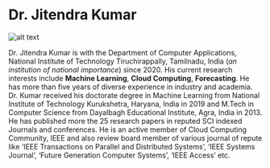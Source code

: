 # Dr. Jitendra Kumar

![alt text](https://github.com/[jitendrakv]/[jitendrakv.github.io]/blob/[main]/jitendra.jpg?raw=true)

Dr. Jitendra Kumar is with the Department of Computer Applications, National Institute of Technology Tiruchirappally, Tamilnadu, India (_an institution of national importance_) since 2020. His current research interests include **Machine Learning**, **Cloud Computing**, **Forecasting**. He has more than five years of diverse experience in industry and academia. Dr. Kumar received his doctorate degree in Machine Learning from National Institute of Technology Kurukshetra, Haryana, India in 2019 and M.Tech in Computer Science from Dayalbagh Educational Institute, Agra, India in 2013. He has published more the 25 research papers in reputed SCI indexed Journals and conferences. He is an active member of Cloud Computing Community, IEEE and also review board member of various journal of repute like ‘IEEE Transactions on Parallel and Distributed Systems’, ‘IEEE Systems Journal’, ‘Future Generation Computer Systems’, ‘IEEE Access’ etc. 
